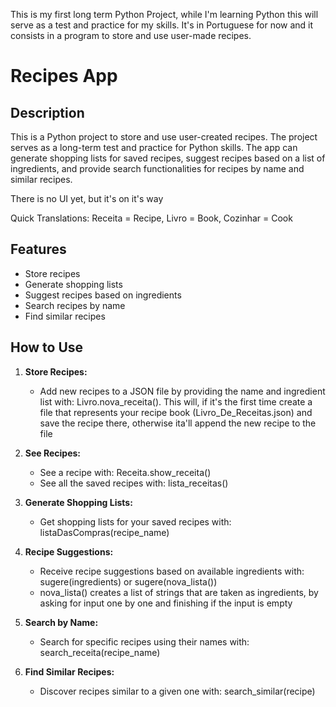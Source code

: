 This is my first long term Python Project, while I'm learning Python this will serve as a test and practice for my skills.
It's in Portuguese for now and it consists in a program to store and use user-made recipes. 
# Recipes App

## Description

This is a Python project to store and use user-created recipes. The project serves as a long-term test and practice for Python skills. The app can generate shopping lists for saved recipes, suggest recipes based on a list of ingredients, and provide search functionalities for recipes by name and similar recipes.

There is no UI yet, but it's on it's way

Quick Translations: Receita = Recipe, Livro = Book, Cozinhar = Cook
## Features

- Store recipes
- Generate shopping lists
- Suggest recipes based on ingredients
- Search recipes by name
- Find similar recipes

## How to Use

1. **Store Recipes:**
   - Add new recipes to a JSON file by providing the name and ingredient list with: Livro.nova_receita(). This will, if it's the first time create a file that represents your recipe book (Livro_De_Receitas.json) and save the recipe there, otherwise ita'll append the new recipe to the file

2. **See Recipes:**
   - See a recipe with: Receita.show_receita()
   - See all the saved recipes with: lista_receitas()

2. **Generate Shopping Lists:**
   - Get shopping lists for your saved recipes with: listaDasCompras(recipe_name)

3. **Recipe Suggestions:**
   - Receive recipe suggestions based on available ingredients with: sugere(ingredients) or sugere(nova_lista())
   - nova_lista() creates a list of strings that are taken as ingredients, by asking for input one by one and finishing if the input is empty

4. **Search by Name:**
   - Search for specific recipes using their names with: search_receita(recipe_name)

5. **Find Similar Recipes:**
   - Discover recipes similar to a given one with: search_similar(recipe)
